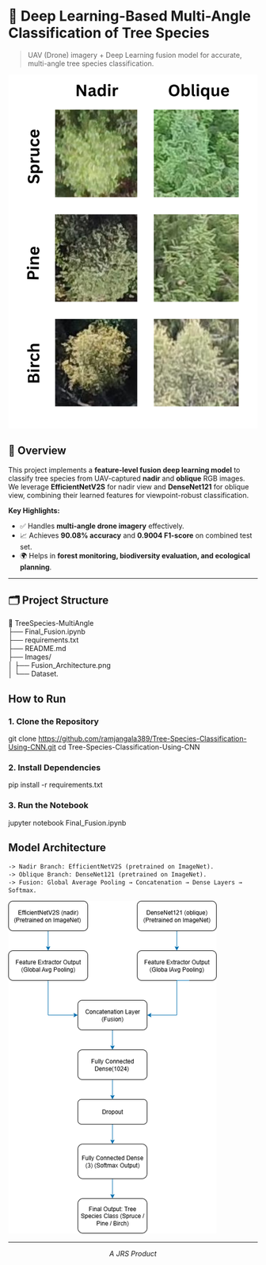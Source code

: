 # 🌲 Deep Learning-Based Multi-Angle Classification of Tree Species

> UAV (Drone) imagery + Deep Learning fusion model for accurate, multi-angle tree species classification.

![Tree Dataset Sample](Images/Dataset.png) <!-- Optional image -->

## 📜 Overview
This project implements a **feature-level fusion deep learning model** to classify tree species from UAV-captured **nadir** and **oblique** RGB images.  
We leverage **EfficientNetV2S** for nadir view and **DenseNet121** for oblique view, combining their learned features for viewpoint-robust classification.

**Key Highlights:**
- ✅ Handles **multi-angle drone imagery** effectively.
- 📈 Achieves **90.08% accuracy** and **0.9004 F1-score** on combined test set.
- 🌍 Helps in **forest monitoring, biodiversity evaluation, and ecological planning**.

---

## 🗂 Project Structure

📂 TreeSpecies-MultiAngle<br>
├── Final_Fusion.ipynb<br>
├── requirements.txt<br>
├── README.md <br>
├── Images/ <br>
│ ├── Fusion_Architecture.png <br>
│ └── Dataset. <br>

##  How to Run
### 1. Clone the Repository

git clone https://github.com/ramjangala389/Tree-Species-Classification-Using-CNN.git
cd Tree-Species-Classification-Using-CNN

### 2. Install Dependencies

pip install -r requirements.txt

### 3. Run the Notebook

jupyter notebook Final_Fusion.ipynb

## Model Architecture

    -> Nadir Branch: EfficientNetV2S (pretrained on ImageNet).
    -> Oblique Branch: DenseNet121 (pretrained on ImageNet).
    -> Fusion: Global Average Pooling → Concatenation → Dense Layers → Softmax.

![Fusion Model Archietcture](Images/Fusion_Architecture.png)

---
<p align="center"><i>A JRS Product</i></p>
